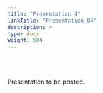 ```yaml
---
title: "Presentation 4"
linkTitle: "Presentation_04"
description: >
type: docs
weight: 504
---
```


<br></br>

Presentation to be posted.





